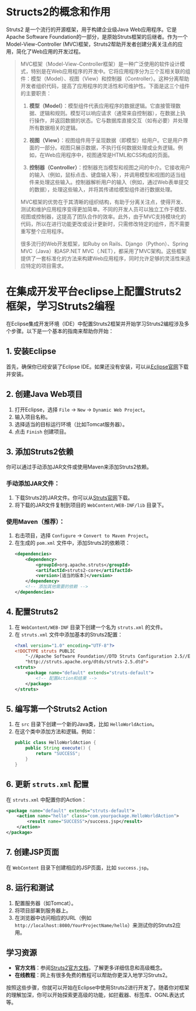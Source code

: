 # Structs2的概念和作用

Struts2 是一个流行的开源框架，用于构建企业级Java Web应用程序。它是Apache Software Foundation的一部分，是原始Struts框架的后继者。作为一个Model-View-Controller (MVC)框架，Struts2帮助开发者创建分离关注点的应用，简化了Web应用的开发过程。

>MVC框架（Model-View-Controller框架）是一种广泛使用的软件设计模式，特别是在Web应用程序的开发中。它将应用程序分为三个互相关联的组件：模型（Model）、视图（View）和控制器（Controller）。这种分离帮助开发者组织代码，提高了应用程序的灵活性和可维护性。下面是这三个组件的主要职责：
>
>1. **模型（Model）**：模型组件代表应用程序的数据逻辑。它直接管理数据、逻辑和规则。模型可以响应请求（通常来自控制器），在数据上执行操作，并返回数据的状态。它与数据库直接交互（如有必要）并处理所有数据相关的逻辑。
>
>2. **视图（View）**：视图组件用于呈现数据（即模型）给用户。它是用户界面的一部分。视图只展示数据，不执行任何数据处理或业务逻辑。例如，在Web应用程序中，视图通常是HTML和CSS构成的页面。
>
>3. **控制器（Controller）**：控制器充当模型和视图之间的中介。它接收用户的输入（例如，鼠标点击、键盘输入等），并调用模型和视图的适当组件来处理这些输入。控制器解析用户的输入（例如，通过Web表单提交的数据），处理这些输入，并将其传递给模型组件进行数据处理。
>
>MVC框架的优势在于其清晰的组织结构，有助于分离关注点，使得开发、测试和维护应用程序变得更加简单。不同的开发人员可以独立工作于模型、视图或控制器，这提高了团队合作的效率。此外，由于MVC支持模块化的代码，所以在进行功能更改或设计更新时，只需修改特定的组件，而不需要重写整个应用程序。
>
>很多流行的Web开发框架，如Ruby on Rails、Django（Python）、Spring MVC（Java）和ASP.NET MVC（.NET），都采用了MVC架构。这些框架提供了一套标准化的方法来构建Web应用程序，同时允许足够的灵活性来适应特定的项目需求。

# 在集成开发平台eclipse上配置Struts2框架，学习Struts2编程

在Eclipse集成开发环境（IDE）中配置Struts2框架并开始学习Struts2编程涉及多个步骤。以下是一个基本的指南来帮助你开始：

## 1. 安装Eclipse

首先，确保你已经安装了Eclipse IDE。如果还没有安装，可以从[Eclipse官网](https://www.eclipse.org/downloads/)下载并安装。

## 2. 创建Java Web项目

1. 打开Eclipse，选择 `File` -> `New` -> `Dynamic Web Project`。
2. 输入项目名称。
3. 选择适当的目标运行环境（比如Tomcat服务器）。
4. 点击 `Finish` 创建项目。

## 3. 添加Struts2依赖

你可以通过手动添加JAR文件或使用Maven来添加Struts2依赖。

### 手动添加JAR文件：

1. 下载Struts2的JAR文件。你可以从[Struts官网](https://struts.apache.org/download.cgi)下载。
2. 将下载的JAR文件复制到项目的 `WebContent/WEB-INF/lib` 目录下。

### 使用Maven（推荐）：

1. 右击项目，选择 `Configure` -> `Convert to Maven Project`。
2. 在生成的 `pom.xml` 文件中，添加Struts2的依赖项：
   ```xml
   <dependencies>
       <dependency>
           <groupId>org.apache.struts</groupId>
           <artifactId>struts2-core</artifactId>
           <version>[适当的版本]</version>
       </dependency>
       <!-- 添加其他需要的依赖 -->
   </dependencies>
   ```

## 4. 配置Struts2

1. 在 `WebContent/WEB-INF` 目录下创建一个名为 `struts.xml` 的文件。
2. 在 `struts.xml` 文件中添加基本的Struts2配置：
   ```xml
   <?xml version="1.0" encoding="UTF-8"?>
   <!DOCTYPE struts PUBLIC
       "-//Apache Software Foundation//DTD Struts Configuration 2.5//EN"
       "http://struts.apache.org/dtds/struts-2.5.dtd">
   <struts>
       <package name="default" extends="struts-default">
           <!-- 配置Action和结果 -->
       </package>
   </struts>
   ```

## 5. 编写第一个Struts2 Action

1. 在 `src` 目录下创建一个新的Java类，比如 `HelloWorldAction`。
2. 在这个类中添加方法和逻辑。例如：
   ```java
   public class HelloWorldAction {
       public String execute() {
           return "SUCCESS";
       }
   }
   ```

## 6. 更新 `struts.xml` 配置

在 `struts.xml` 中配置你的Action：
```xml
<package name="default" extends="struts-default">
    <action name="hello" class="com.yourpackage.HelloWorldAction">
        <result name="SUCCESS">/success.jsp</result>
    </action>
</package>
```

## 7. 创建JSP页面

在 `WebContent` 目录下创建相应的JSP页面，比如 `success.jsp`。

## 8. 运行和测试

1. 配置服务器（如Tomcat）。
2. 将项目部署到服务器上。
3. 在浏览器中访问相应的URL（例如 `http://localhost:8080/YourProjectName/hello`）来测试你的Struts2应用。

## 学习资源

- **官方文档**：参阅[Struts2官方文档](https://struts.apache.org/docs/)，了解更多详细信息和高级概念。
- **在线教程**：网上有很多免费的教程可以帮助你更深入地学习Struts2。

按照这些步骤，你就可以开始在Eclipse中使用Struts2进行开发了。随着你对框架的理解加深，你可以开始探索更高级的功能，如拦截器、标签库、OGNL表达式等。